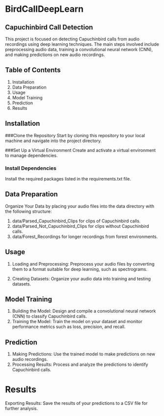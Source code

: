 # BirdCallDeepLearn
## Capuchinbird Call Detection
This project is focused on detecting Capuchinbird calls from audio recordings using deep learning techniques. The main steps involved include preprocessing audio data, training a convolutional neural network (CNN), and making predictions on new audio recordings.

## Table of Contents
1. Installation
2. Data Preparation
3. Usage
4. Model Training
5. Prediction
6. Results

## Installation
###Clone the Repository
Start by cloning this repository to your local machine and navigate into the project directory.

###Set Up a Virtual Environment
Create and activate a virtual environment to manage dependencies.

### Install Dependencies
Install the required packages listed in the requirements.txt file.

## Data Preparation
Organize Your Data by placing your audio files into the data directory with the following structure:

1. data/Parsed_Capuchinbird_Clips for clips of Capuchinbird calls.
2. data/Parsed_Not_Capuchinbird_Clips for clips without Capuchinbird calls.
3. data/Forest_Recordings for longer recordings from forest environments.

## Usage
1. Loading and Preprocessing: Preprocess your audio files by converting them to a format suitable for deep learning, such as spectrograms.

2. Creating Datasets: Organize your audio data into training and testing datasets.

## Model Training
1. Building the Model: Design and compile a convolutional neural network (CNN) to classify Capuchinbird calls.
2. Training the Model: Train the model on your dataset and monitor performance metrics such as loss, precision, and recall.

## Prediction
1. Making Predictions: Use the trained model to make predictions on new audio recordings.
2. Processing Results: Process and analyze the predictions to identify Capuchinbird calls.

# Results
Exporting Results: Save the results of your predictions to a CSV file for further analysis.
